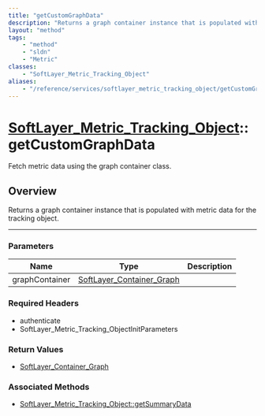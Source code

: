```yaml
---
title: "getCustomGraphData"
description: "Returns a graph container instance that is populated with metric data for the tracking object."
layout: "method"
tags:
    - "method"
    - "sldn"
    - "Metric"
classes:
    - "SoftLayer_Metric_Tracking_Object"
aliases:
    - "/reference/services/softlayer_metric_tracking_object/getCustomGraphData"
---
```

# [SoftLayer_Metric_Tracking_Object](/reference/services/SoftLayer_Metric_Tracking_Object)::getCustomGraphData


Fetch metric data using the graph container class.


## Overview 
Returns a graph container instance that is populated with metric data for the tracking object. 

-----

### Parameters 
|Name | Type | Description |
| --- | --- | --- |
|graphContainer| <a href='/reference/datatypes/SoftLayer_Container_Graph'>SoftLayer_Container_Graph </a>| |


### Required Headers
* authenticate
* SoftLayer_Metric_Tracking_ObjectInitParameters


### Return Values
* <a href='/reference/datatypes/SoftLayer_Container_Graph'>SoftLayer_Container_Graph </a>


### Associated Methods

*  [SoftLayer_Metric_Tracking_Object::getSummaryData](/reference/services/SoftLayer_Metric_Tracking_Object/getSummaryData )




